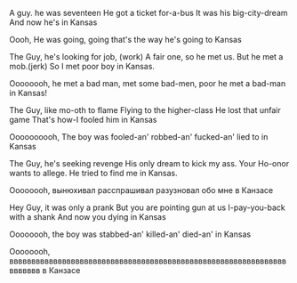 A guy. he was seventeen
He got a ticket for-a-bus
It was his big-city-dream
And now he's in Kansas

Oooh, He was going, going that's the way he's going to Kansas



The Guy, he's looking for job, (work)
A fair one, so he met us.
But he met a mob.(jerk)
So I met poor boy in Kansas.

Oooooooh, he met a bad man, met some bad-men, poor he met a bad-man in Kansas!



The Guy, like mo-oth to flame
Flying to the higher-class
He lost that unfair game
That's how-I fooled him in Kansas

Oooooooooh, The boy was fooled-an' robbed-an' fucked-an' lied to in Kansas



The Guy, he's seeking revenge
His only dream to kick my ass.
Your Ho-onor wants to allege.
He tried to find me in Kansas.

Oooooooh, вынюхивал расспрашивал разузновал обо мне в Канзасе



Hey Guy, it was only a prank
But you are pointing gun at us
I-pay-you-back with a shank
And now you dying in Kansas

Oooooooh, the boy was stabbed-an'  killed-an' died-an'  in Kansas

Oooooooh, вввввввввввввввввввввввввввввввввввввввввввввввввввввввввввввввввввввв  в Канзасе











